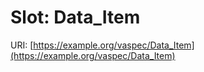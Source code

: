 # Slot: Data_Item

URI: [https://example.org/vaspec/Data_Item](https://example.org/vaspec/Data_Item)